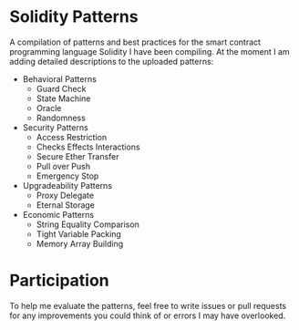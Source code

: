 # Solidity Patterns
A compilation of patterns and best practices for the smart contract programming language Solidity I have been compiling. At the moment I am adding detailed descriptions to the uploaded patterns:

* Behavioral Patterns
  * Guard Check
  * State Machine
  * Oracle
  * Randomness
* Security Patterns
  * Access Restriction
  * Checks Effects Interactions
  * Secure Ether Transfer
  * Pull over Push
  * Emergency Stop
* Upgradeability Patterns
  * Proxy Delegate
  * Eternal Storage
* Economic Patterns
  * String Equality Comparison
  * Tight Variable Packing
  * Memory Array Building

# Participation
To help me evaluate the patterns, feel free to write issues or pull requests for any improvements you could think of or errors I may have overlooked.
